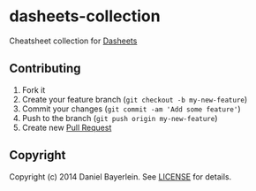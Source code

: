 # dasheets-collection

Cheatsheet collection for [Dasheets](https://github.com/Nix-wie-weg/dasheets)

## Contributing

1. Fork it
2. Create your feature branch (`git checkout -b my-new-feature`)
3. Commit your changes (`git commit -am 'Add some feature'`)
4. Push to the branch (`git push origin my-new-feature`)
5. Create new [Pull Request](../../pull/new/master)

## Copyright

Copyright (c) 2014 Daniel Bayerlein. See [LICENSE](./LICENSE.md) for details.
